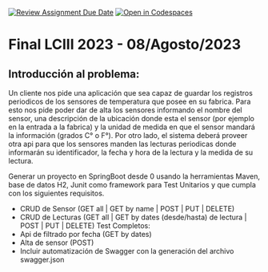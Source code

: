 [![Review Assignment Due Date](https://classroom.github.com/assets/deadline-readme-button-24ddc0f5d75046c5622901739e7c5dd533143b0c8e959d652212380cedb1ea36.svg)](https://classroom.github.com/a/vOVgRZVd)
[![Open in Codespaces](https://classroom.github.com/assets/launch-codespace-7f7980b617ed060a017424585567c406b6ee15c891e84e1186181d67ecf80aa0.svg)](https://classroom.github.com/open-in-codespaces?assignment_repo_id=11533703)
# Final LCIII 2023 - 08/Agosto/2023

## Introducción al problema:

Un cliente nos pide una aplicación que sea capaz de guardar los registros periodicos de los sensores de temperatura que posee en su fabrica. Para esto nos pide poder dar de alta los sensores informando el nombre del sensor, una descripción de la ubicación donde esta el sensor (por ejemplo en la entrada a la fabrica) y la unidad de medida en que el sensor mandará la información (grados C° o F°). Por otro lado, el sistema deberá proveer otra api para que los sensores manden las lecturas periodicas donde informarán su identificador, la fecha y hora de la lectura y la medida de su lectura.

Generar un proyecto en SpringBoot desde 0 usando la herramientas Maven, base de datos H2, Junit como framework para Test Unitarios y que cumpla con los siguientes requisitos.

 * CRUD de Sensor (GET all | GET by name | POST | PUT | DELETE)
 * CRUD de Lecturas (GET all | GET by dates (desde/hasta) de lectura | POST | PUT | DELETE)
Test Completos:
 * Api de filtrado por fecha (GET by dates) 
 * Alta de sensor (POST)
 * Incluir automatización de Swagger con la generación del archivo swagger.json
